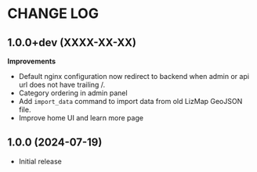 CHANGE LOG
==========

1.0.0+dev    (XXXX-XX-XX)
-------------------------

**Improvements**

- Default nginx configuration now redirect to backend when admin or api url does not have trailing /.
- Category ordering in admin panel
- Add `import_data` command to import data from old LizMap GeoJSON file.
- Improve home UI and learn more page


1.0.0        (2024-07-19)
-------------------------

- Initial release